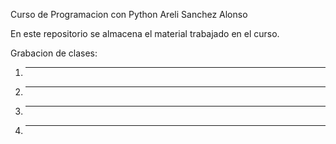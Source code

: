 Curso de Programacion con Python
Areli Sanchez Alonso

En este repositorio se almacena el material trabajado en el curso.

Grabacion de clases:
1. -----
2. -----
3. -----
4. -----
